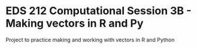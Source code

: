 # EDS 212 Computational Session 3B - Making vectors in R and Py
Project to practice making and working with vectors in R and Python
